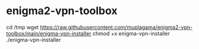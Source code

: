 # enigma2-vpn-toolbox

cd /tmp
wget https://raw.githubusercontent.com/muplagama/enigma2-vpn-toolbox/main/enigma-vpn-installer
chmod +x enigma-vpn-installer
./enigma-vpn-installer


